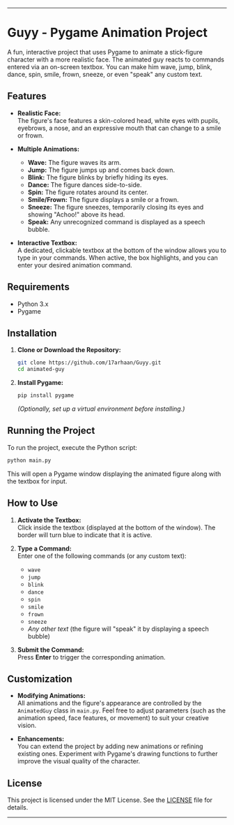 
---

# Guyy - Pygame Animation Project

A fun, interactive project that uses Pygame to animate a stick-figure character with a more realistic face. The animated guy reacts to commands entered via an on-screen textbox. You can make him wave, jump, blink, dance, spin, smile, frown, sneeze, or even "speak" any custom text.

## Features

- **Realistic Face:**  
  The figure's face features a skin-colored head, white eyes with pupils, eyebrows, a nose, and an expressive mouth that can change to a smile or frown.

- **Multiple Animations:**  
  - **Wave:** The figure waves its arm.
  - **Jump:** The figure jumps up and comes back down.
  - **Blink:** The figure blinks by briefly hiding its eyes.
  - **Dance:** The figure dances side-to-side.
  - **Spin:** The figure rotates around its center.
  - **Smile/Frown:** The figure displays a smile or a frown.
  - **Sneeze:** The figure sneezes, temporarily closing its eyes and showing "Achoo!" above its head.
  - **Speak:** Any unrecognized command is displayed as a speech bubble.

- **Interactive Textbox:**  
  A dedicated, clickable textbox at the bottom of the window allows you to type in your commands. When active, the box highlights, and you can enter your desired animation command.

## Requirements

- Python 3.x
- Pygame

## Installation

1. **Clone or Download the Repository:**

   ```bash
   git clone https://github.com/17arhaan/Guyy.git
   cd animated-guy
   ```

2. **Install Pygame:**

   ```bash
   pip install pygame
   ```

   *(Optionally, set up a virtual environment before installing.)*

## Running the Project

To run the project, execute the Python script:

```bash
python main.py
```

This will open a Pygame window displaying the animated figure along with the textbox for input.

## How to Use

1. **Activate the Textbox:**  
   Click inside the textbox (displayed at the bottom of the window). The border will turn blue to indicate that it is active.

2. **Type a Command:**  
   Enter one of the following commands (or any custom text):
   - `wave`
   - `jump`
   - `blink`
   - `dance`
   - `spin`
   - `smile`
   - `frown`
   - `sneeze`
   - *Any other text* (the figure will "speak" it by displaying a speech bubble)

3. **Submit the Command:**  
   Press **Enter** to trigger the corresponding animation.

## Customization

- **Modifying Animations:**  
  All animations and the figure's appearance are controlled by the `AnimatedGuy` class in `main.py`. Feel free to adjust parameters (such as the animation speed, face features, or movement) to suit your creative vision.

- **Enhancements:**  
  You can extend the project by adding new animations or refining existing ones. Experiment with Pygame's drawing functions to further improve the visual quality of the character.

## License

This project is licensed under the MIT License. See the [LICENSE](LICENSE) file for details.

---
